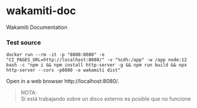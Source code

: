 # wakamiti-doc
Wakamiti Documentation
 
### Test source
```
docker run --rm -it -p "8080:8080" -e "CI_PAGES_URL=http://localhost:8080/" -v "%cd%:/app" -w /app node:12 bash -c "npm i && npm install http-server -g && npm run build && npx http-server --cors -p8080 -o wakamiti dist"
```

Open in a web browser http://localhost:8080/.

> NOTA: \
> Si está trabajando sobre un disco externo es posible que no funcione